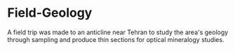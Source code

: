 # Field-Geology
A field trip was made to an anticline near Tehran to study the area's geology through sampling and produce thin sections for optical mineralogy studies.
